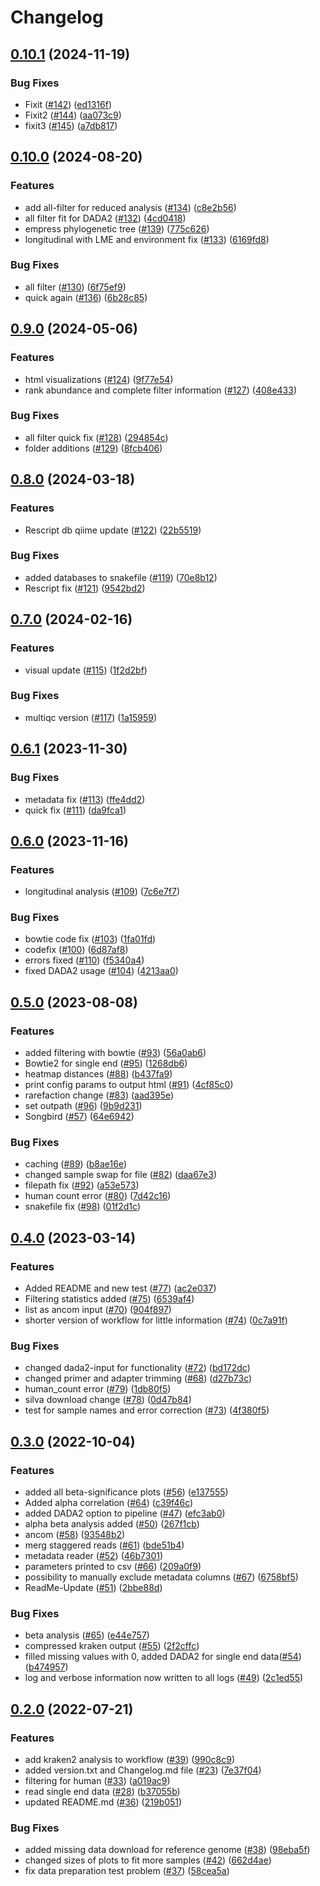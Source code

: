 # Changelog

## [0.10.1](https://github.com/IKIM-Essen/RiboSnake/compare/v0.10.0...v0.10.1) (2024-11-19)


### Bug Fixes

* Fixit ([#142](https://github.com/IKIM-Essen/RiboSnake/issues/142)) ([ed1316f](https://github.com/IKIM-Essen/RiboSnake/commit/ed1316f3a703457096fadd268c9767c0670b6ba5))
* Fixit2 ([#144](https://github.com/IKIM-Essen/RiboSnake/issues/144)) ([aa073c9](https://github.com/IKIM-Essen/RiboSnake/commit/aa073c90f7fd209c19ad0c4e0b9e6e0860b34091))
* fixit3 ([#145](https://github.com/IKIM-Essen/RiboSnake/issues/145)) ([a7db817](https://github.com/IKIM-Essen/RiboSnake/commit/a7db8175c7c6f7a2d0d3ef422e6f767eff49020a))

## [0.10.0](https://github.com/IKIM-Essen/RiboSnake/compare/v0.9.0...v0.10.0) (2024-08-20)


### Features

* add all-filter for reduced analysis ([#134](https://github.com/IKIM-Essen/RiboSnake/issues/134)) ([c8e2b56](https://github.com/IKIM-Essen/RiboSnake/commit/c8e2b567558b25af88d972ec10625855a3d601c2))
* all filter fit for DADA2 ([#132](https://github.com/IKIM-Essen/RiboSnake/issues/132)) ([4cd0418](https://github.com/IKIM-Essen/RiboSnake/commit/4cd041801547e6ed2fd15c2ded1676687a6d8ff6))
* empress phylogenetic tree ([#139](https://github.com/IKIM-Essen/RiboSnake/issues/139)) ([775c626](https://github.com/IKIM-Essen/RiboSnake/commit/775c6268e22cf13d4a7877f712e61de6260eb969))
* longitudinal with LME and environment fix ([#133](https://github.com/IKIM-Essen/RiboSnake/issues/133)) ([6169fd8](https://github.com/IKIM-Essen/RiboSnake/commit/6169fd848d3ca0a28f74f41976e04da8c11d59d8))


### Bug Fixes

* all filter ([#130](https://github.com/IKIM-Essen/RiboSnake/issues/130)) ([6f75ef9](https://github.com/IKIM-Essen/RiboSnake/commit/6f75ef9d73ac5708f4df22fc4c5339a11e50fa95))
* quick again ([#136](https://github.com/IKIM-Essen/RiboSnake/issues/136)) ([6b28c85](https://github.com/IKIM-Essen/RiboSnake/commit/6b28c854585764d160235da4b948947d8c03e942))

## [0.9.0](https://github.com/IKIM-Essen/RiboSnake/compare/v0.8.0...v0.9.0) (2024-05-06)


### Features

* html visualizations ([#124](https://github.com/IKIM-Essen/RiboSnake/issues/124)) ([9f77e54](https://github.com/IKIM-Essen/RiboSnake/commit/9f77e54e1b7ae11bc1fb5492a4d3033346f3fecf))
* rank abundance and complete filter information ([#127](https://github.com/IKIM-Essen/RiboSnake/issues/127)) ([408e433](https://github.com/IKIM-Essen/RiboSnake/commit/408e43349109768ca85a0c87af175185abb337af))


### Bug Fixes

* all filter quick fix ([#128](https://github.com/IKIM-Essen/RiboSnake/issues/128)) ([294854c](https://github.com/IKIM-Essen/RiboSnake/commit/294854c72d6a4a7fb613a77ce0cb787739c9c9ad))
* folder additions ([#129](https://github.com/IKIM-Essen/RiboSnake/issues/129)) ([8fcb406](https://github.com/IKIM-Essen/RiboSnake/commit/8fcb406d4887c19a570125db310e6649f38e2213))

## [0.8.0](https://github.com/IKIM-Essen/RiboSnake/compare/v0.7.0...v0.8.0) (2024-03-18)


### Features

* Rescript db qiime update ([#122](https://github.com/IKIM-Essen/RiboSnake/issues/122)) ([22b5519](https://github.com/IKIM-Essen/RiboSnake/commit/22b55193d7e5633a90c35acd2fb60758481f7e85))


### Bug Fixes

* added databases to snakefile ([#119](https://github.com/IKIM-Essen/RiboSnake/issues/119)) ([70e8b12](https://github.com/IKIM-Essen/RiboSnake/commit/70e8b12c151212ab0950d278623e766aa2c437bb))
* Rescript fix ([#121](https://github.com/IKIM-Essen/RiboSnake/issues/121)) ([9542bd2](https://github.com/IKIM-Essen/RiboSnake/commit/9542bd26935ca52ed9c12d2f0eac04b56bf66323))

## [0.7.0](https://github.com/IKIM-Essen/RiboSnake/compare/v0.6.1...v0.7.0) (2024-02-16)


### Features

* visual update ([#115](https://github.com/IKIM-Essen/RiboSnake/issues/115)) ([1f2d2bf](https://github.com/IKIM-Essen/RiboSnake/commit/1f2d2bfc6bc1ecbc46f9d1900b362ddc1ff232a1))


### Bug Fixes

* multiqc version ([#117](https://github.com/IKIM-Essen/RiboSnake/issues/117)) ([1a15959](https://github.com/IKIM-Essen/RiboSnake/commit/1a159592769e39a0faecfaf6134614f45d988db4))

## [0.6.1](https://github.com/IKIM-Essen/RiboSnake/compare/v0.6.0...v0.6.1) (2023-11-30)


### Bug Fixes

* metadata fix ([#113](https://github.com/IKIM-Essen/RiboSnake/issues/113)) ([ffe4dd2](https://github.com/IKIM-Essen/RiboSnake/commit/ffe4dd2fb9fa42b141167dcd5e936fcad9fcd04e))
* quick fix ([#111](https://github.com/IKIM-Essen/RiboSnake/issues/111)) ([da9fca1](https://github.com/IKIM-Essen/RiboSnake/commit/da9fca1810eb61a01598f5844f25be446826785f))

## [0.6.0](https://github.com/IKIM-Essen/RiboSnake/compare/v0.5.0...v0.6.0) (2023-11-16)


### Features

* longitudinal analysis ([#109](https://github.com/IKIM-Essen/RiboSnake/issues/109)) ([7c6e7f7](https://github.com/IKIM-Essen/RiboSnake/commit/7c6e7f742bc21e447a3983177ffbdaf3baebcb86))


### Bug Fixes

* bowtie code fix ([#103](https://github.com/IKIM-Essen/RiboSnake/issues/103)) ([1fa01fd](https://github.com/IKIM-Essen/RiboSnake/commit/1fa01fd83429dd1cd94ee0da141eb02581635653))
* codefix ([#100](https://github.com/IKIM-Essen/RiboSnake/issues/100)) ([6d87af8](https://github.com/IKIM-Essen/RiboSnake/commit/6d87af815b89a8d3c304536448aba3ac995ab70f))
* errors fixed ([#110](https://github.com/IKIM-Essen/RiboSnake/issues/110)) ([f5340a4](https://github.com/IKIM-Essen/RiboSnake/commit/f5340a46677e6a5bfb48060993beec8317ee2d6d))
* fixed DADA2 usage ([#104](https://github.com/IKIM-Essen/RiboSnake/issues/104)) ([4213aa0](https://github.com/IKIM-Essen/RiboSnake/commit/4213aa0143601877a6360ecb0c974c97269c08ee))

## [0.5.0](https://github.com/IKIM-Essen/RiboSnake/compare/v0.4.0...v0.5.0) (2023-08-08)


### Features

* added filtering with bowtie ([#93](https://github.com/IKIM-Essen/RiboSnake/issues/93)) ([56a0ab6](https://github.com/IKIM-Essen/RiboSnake/commit/56a0ab6343c129c9199dd77208f5aa20019b2b8e))
* Bowtie2 for single end ([#95](https://github.com/IKIM-Essen/RiboSnake/issues/95)) ([1268db6](https://github.com/IKIM-Essen/RiboSnake/commit/1268db67022ff74462e7d16efb7454cbea6e425a))
* heatmap distances ([#88](https://github.com/IKIM-Essen/RiboSnake/issues/88)) ([b437fa9](https://github.com/IKIM-Essen/RiboSnake/commit/b437fa950c9ea916634712632fac22ae22669682))
* print config params to output html ([#91](https://github.com/IKIM-Essen/RiboSnake/issues/91)) ([4cf85c0](https://github.com/IKIM-Essen/RiboSnake/commit/4cf85c0454f3091a717978055c95f2336fabf51a))
* rarefaction change ([#83](https://github.com/IKIM-Essen/RiboSnake/issues/83)) ([aad395e](https://github.com/IKIM-Essen/RiboSnake/commit/aad395e3b79d5cc851fceab84eb0d86a487e7ba6))
* set outpath ([#96](https://github.com/IKIM-Essen/RiboSnake/issues/96)) ([9b9d231](https://github.com/IKIM-Essen/RiboSnake/commit/9b9d23165316e01cf978cfc440cd9336e5a78827))
* Songbird ([#57](https://github.com/IKIM-Essen/RiboSnake/issues/57)) ([64e6942](https://github.com/IKIM-Essen/RiboSnake/commit/64e6942082e1cde281ca465284b5fd4de7f83638))


### Bug Fixes

* caching ([#89](https://github.com/IKIM-Essen/RiboSnake/issues/89)) ([b8ae16e](https://github.com/IKIM-Essen/RiboSnake/commit/b8ae16edf1010fe02730422248bafad570ff990c))
* changed sample swap for file ([#82](https://github.com/IKIM-Essen/RiboSnake/issues/82)) ([daa67e3](https://github.com/IKIM-Essen/RiboSnake/commit/daa67e3862b365e9443f6eab4aed4089ba855b84))
* filepath fix ([#92](https://github.com/IKIM-Essen/RiboSnake/issues/92)) ([a53e573](https://github.com/IKIM-Essen/RiboSnake/commit/a53e5730c31d9ff65a635e22fdedf1998218ce84))
* human count error ([#80](https://github.com/IKIM-Essen/RiboSnake/issues/80)) ([7d42c16](https://github.com/IKIM-Essen/RiboSnake/commit/7d42c161140b8701124af903fd2046d5d2f5bfac))
* snakefile fix ([#98](https://github.com/IKIM-Essen/RiboSnake/issues/98)) ([01f2d1c](https://github.com/IKIM-Essen/RiboSnake/commit/01f2d1c7359f01a6fb844f5055d0cfdb1e9ee1d7))

## [0.4.0](https://github.com/IKIM-Essen/16S/compare/v0.3.0...v0.4.0) (2023-03-14)


### Features

* Added README and new test ([#77](https://github.com/IKIM-Essen/16S/issues/77)) ([ac2e037](https://github.com/IKIM-Essen/16S/commit/ac2e0376046a874daa63710c01f18bb504131b5c))
* Filtering statistics added ([#75](https://github.com/IKIM-Essen/16S/issues/75)) ([6539af4](https://github.com/IKIM-Essen/16S/commit/6539af440b006b797fba1d9719e2f99bd493cd87))
* list as ancom input ([#70](https://github.com/IKIM-Essen/16S/issues/70)) ([904f897](https://github.com/IKIM-Essen/16S/commit/904f89748e468a84f1af9169a5dd25d3f2dc734f))
* shorter version of workflow for little information ([#74](https://github.com/IKIM-Essen/16S/issues/74)) ([0c7a91f](https://github.com/IKIM-Essen/16S/commit/0c7a91f58c3efe2b625ec97ae26b9f09d8ef3429))


### Bug Fixes

* changed dada2-input for functionality ([#72](https://github.com/IKIM-Essen/16S/issues/72)) ([bd172dc](https://github.com/IKIM-Essen/16S/commit/bd172dcacecbfadbaa178c34a8c3f9ba4875e286))
* changed primer and adapter trimming ([#68](https://github.com/IKIM-Essen/16S/issues/68)) ([d27b73c](https://github.com/IKIM-Essen/16S/commit/d27b73c939373d3aedb392a97991aba8e5c7b60f))
* human_count error ([#79](https://github.com/IKIM-Essen/16S/issues/79)) ([1db80f5](https://github.com/IKIM-Essen/16S/commit/1db80f50a1cbf38c0c97689f16e6ea8f3b32d7d6))
* silva download change ([#78](https://github.com/IKIM-Essen/16S/issues/78)) ([0d47b84](https://github.com/IKIM-Essen/16S/commit/0d47b841a135998209d6e4691a3012d0cd69e2bf))
* test for sample names and error correction ([#73](https://github.com/IKIM-Essen/16S/issues/73)) ([4f380f5](https://github.com/IKIM-Essen/16S/commit/4f380f59835167b96e3062eca6cffe1640e11f8f))

## [0.3.0](https://github.com/IKIM-Essen/16S/compare/v0.2.0...v0.3.0) (2022-10-04)


### Features

* added all beta-significance plots ([#56](https://github.com/IKIM-Essen/16S/issues/56)) ([e137555](https://github.com/IKIM-Essen/16S/commit/e137555ddaf709057b8913dff39d168c017820c9))
* Added alpha correlation ([#64](https://github.com/IKIM-Essen/16S/issues/64)) ([c39f46c](https://github.com/IKIM-Essen/16S/commit/c39f46ce06f6015c8a129ec8fa454cbfa00c78bd))
* added DADA2 option to pipeline ([#47](https://github.com/IKIM-Essen/16S/issues/47)) ([efc3ab0](https://github.com/IKIM-Essen/16S/commit/efc3ab0e67ab8675131cc8d7e6490bc38ffffe4a))
* alpha beta analysis added ([#50](https://github.com/IKIM-Essen/16S/issues/50)) ([267f1cb](https://github.com/IKIM-Essen/16S/commit/267f1cbc3a80d381b1f81f3e4adf9ba60e6342c4))
* ancom ([#58](https://github.com/IKIM-Essen/16S/issues/58)) ([93548b2](https://github.com/IKIM-Essen/16S/commit/93548b2677d3f91d8bb04302ce643876fe16a7f9))
* merg staggered reads ([#61](https://github.com/IKIM-Essen/16S/issues/61)) ([bde51b4](https://github.com/IKIM-Essen/16S/commit/bde51b401046d9235afff2ce7f91469626074e05))
* metadata reader ([#52](https://github.com/IKIM-Essen/16S/issues/52)) ([46b7301](https://github.com/IKIM-Essen/16S/commit/46b7301cb453007e2616d3f40b7e083bdf079dbe))
* parameters printed to csv ([#66](https://github.com/IKIM-Essen/16S/issues/66)) ([209a0f9](https://github.com/IKIM-Essen/16S/commit/209a0f9b6d1522a94581a1ffa420b1bdec54ebc7))
* possibility to manually exclude metadata columns ([#67](https://github.com/IKIM-Essen/16S/issues/67)) ([6758bf5](https://github.com/IKIM-Essen/16S/commit/6758bf51ce1e2a40b2d9a44a9a4517f6da187f15))
* ReadMe-Update ([#51](https://github.com/IKIM-Essen/16S/issues/51)) ([2bbe88d](https://github.com/IKIM-Essen/16S/commit/2bbe88d945d4387bf950ab883682610a0339dc0e))


### Bug Fixes

* beta analysis ([#65](https://github.com/IKIM-Essen/16S/issues/65)) ([e44e757](https://github.com/IKIM-Essen/16S/commit/e44e757e4cb0da8c7bb9c95cb5a4761f3afaa5fc))
* compressed kraken output ([#55](https://github.com/IKIM-Essen/16S/issues/55)) ([2f2cffc](https://github.com/IKIM-Essen/16S/commit/2f2cffcbf3d1442dc8f3d3776a08ac19df056ffe))
* filled missing values with 0, added DADA2 for single end data([#54](https://github.com/IKIM-Essen/16S/issues/54)) ([b474957](https://github.com/IKIM-Essen/16S/commit/b474957f2ba136607f86779515800851d9c558c0))
* log and verbose information now written to all logs ([#49](https://github.com/IKIM-Essen/16S/issues/49)) ([2c1ed55](https://github.com/IKIM-Essen/16S/commit/2c1ed551b26478ddd95024a05f5890cadcdcc88c))

## [0.2.0](https://github.com/IKIM-Essen/16S/compare/v0.1.0...v0.2.0) (2022-07-21)


### Features

* add kraken2 analysis to workflow ([#39](https://github.com/IKIM-Essen/16S/issues/39)) ([990c8c9](https://github.com/IKIM-Essen/16S/commit/990c8c931158a78d27cfbe1c257525222bfa2c2a))
* added version.txt and Changelog.md file ([#23](https://github.com/IKIM-Essen/16S/issues/23)) ([7e37f04](https://github.com/IKIM-Essen/16S/commit/7e37f0483781ff64ebf3f2239987900f680f980b))
* filtering for human ([#33](https://github.com/IKIM-Essen/16S/issues/33)) ([a019ac9](https://github.com/IKIM-Essen/16S/commit/a019ac97faa31804631fb7488051d82b6b578aa4))
* read single end data ([#28](https://github.com/IKIM-Essen/16S/issues/28)) ([b37055b](https://github.com/IKIM-Essen/16S/commit/b37055b693ef36dea97e0a8f3a93880099f8733f))
* updated README.md ([#36](https://github.com/IKIM-Essen/16S/issues/36)) ([219b051](https://github.com/IKIM-Essen/16S/commit/219b05176b3af8ab5415cfa6d708d9089ba98db0))


### Bug Fixes

* added missing data download for reference genome ([#38](https://github.com/IKIM-Essen/16S/issues/38)) ([98eba5f](https://github.com/IKIM-Essen/16S/commit/98eba5f54286998fec686568a69d07f7eecb6a35))
* changed sizes of plots to fit more samples ([#42](https://github.com/IKIM-Essen/16S/issues/42)) ([662d4ae](https://github.com/IKIM-Essen/16S/commit/662d4aecf84ee109d4532aef347b0f684b3c5e5b))
* fix data preparation test problem ([#37](https://github.com/IKIM-Essen/16S/issues/37)) ([58cea5a](https://github.com/IKIM-Essen/16S/commit/58cea5a4a2be2992ec7ff1c8a0e39c2b75aee53e))
